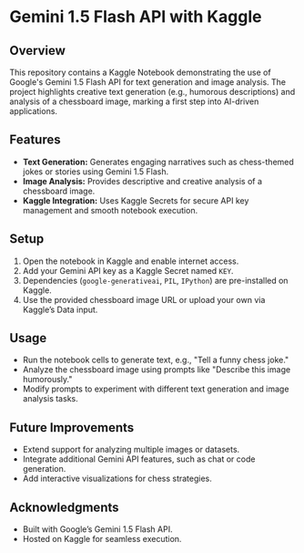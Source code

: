 # Gemini 1.5 Flash API with Kaggle

## Overview  
This repository contains a Kaggle Notebook demonstrating the use of Google's Gemini 1.5 Flash API for text generation and image analysis. The project highlights creative text generation (e.g., humorous descriptions) and analysis of a chessboard image, marking a first step into AI-driven applications.

## Features  
- **Text Generation:** Generates engaging narratives such as chess-themed jokes or stories using Gemini 1.5 Flash.  
- **Image Analysis:** Provides descriptive and creative analysis of a chessboard image.  
- **Kaggle Integration:** Uses Kaggle Secrets for secure API key management and smooth notebook execution.

## Setup  
1. Open the notebook in Kaggle and enable internet access.  
2. Add your Gemini API key as a Kaggle Secret named `KEY`.  
3. Dependencies (`google-generativeai`, `PIL`, `IPython`) are pre-installed on Kaggle.  
4. Use the provided chessboard image URL or upload your own via Kaggle’s Data input.

## Usage  
- Run the notebook cells to generate text, e.g., "Tell a funny chess joke."  
- Analyze the chessboard image using prompts like "Describe this image humorously."  
- Modify prompts to experiment with different text generation and image analysis tasks.

## Future Improvements  
- Extend support for analyzing multiple images or datasets.  
- Integrate additional Gemini API features, such as chat or code generation.  
- Add interactive visualizations for chess strategies.

## Acknowledgments  
- Built with Google’s Gemini 1.5 Flash API.  
- Hosted on Kaggle for seamless execution.
